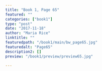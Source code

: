 ```yaml
---
title: "Book 1, Page 65"
featured: ""
categories: ["book1"]
type: "post"
date: "2017-11-18"
author: "Maria Rice"
linktitle: ""
featuredpath: "/book1/main/bw_page65.jpg"
featuredalt: "Page65"
description2: []
preview: "/book1/preview/preview65.jpg"

---
```

